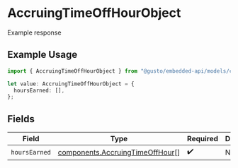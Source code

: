 # AccruingTimeOffHourObject

Example response

## Example Usage

```typescript
import { AccruingTimeOffHourObject } from "@gusto/embedded-api/models/components/accruingtimeoffhourobject.js";

let value: AccruingTimeOffHourObject = {
  hoursEarned: [],
};
```

## Fields

| Field                                                                              | Type                                                                               | Required                                                                           | Description                                                                        |
| ---------------------------------------------------------------------------------- | ---------------------------------------------------------------------------------- | ---------------------------------------------------------------------------------- | ---------------------------------------------------------------------------------- |
| `hoursEarned`                                                                      | [components.AccruingTimeOffHour](../../models/components/accruingtimeoffhour.md)[] | :heavy_check_mark:                                                                 | N/A                                                                                |